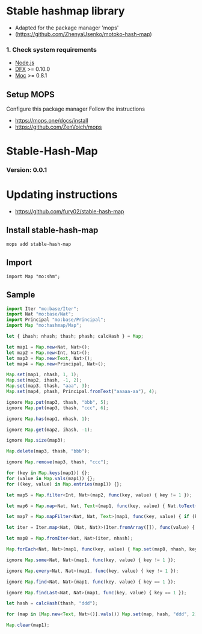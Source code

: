 # Stable hashmap library
- Adapted for the package manager 'mops'
- (https://github.com/ZhenyaUsenko/motoko-hash-map)

### 1. Check system requirements
- [Node.js](https://nodejs.org/)
- [DFX](https://internetcomputer.org/docs/current/developer-docs/quickstart/local-quickstart) >= 0.10.0
- [Moc](https://github.com/dfinity/motoko/releases) >= 0.8.1

## Setup MOPS
Configure this package manager
Follow the instructions
- https://mops.one/docs/install
- https://github.com/ZenVoich/mops

# Stable-Hash-Map
### Version: 0.0.1

# Updating instructions
- https://github.com/fury02/stable-hash-map

## Install stable-hash-map
```
mops add stable-hash-map
```

## Import
```motoko
import Map "mo:shm";
```

## Sample
```ts
import Iter "mo:base/Iter";
import Nat "mo:base/Nat";
import Principal "mo:base/Principal";
import Map "mo:hashmap/Map";

let { ihash; nhash; thash; phash; calcHash } = Map;

let map1 = Map.new<Nat, Nat>();
let map2 = Map.new<Int, Nat>();
let map3 = Map.new<Text, Nat>();
let map4 = Map.new<Principal, Nat>();

Map.set(map1, nhash, 1, 1);
Map.set(map2, ihash, -1, 2);
Map.set(map3, thash, "aaa", 3);
Map.set(map4, phash, Principal.fromText("aaaaa-aa"), 4);

ignore Map.put(map3, thash, "bbb", 5);
ignore Map.put(map3, thash, "ccc", 6);

ignore Map.has(map1, nhash, 1);

ignore Map.get(map2, ihash, -1);

ignore Map.size(map3);

Map.delete(map3, thash, "bbb");

ignore Map.remove(map3, thash, "ccc");

for (key in Map.keys(map1)) {};
for (value in Map.vals(map1)) {};
for ((key, value) in Map.entries(map1)) {};

let map5 = Map.filter<Int, Nat>(map2, func(key, value) { key != 1 });

let map6 = Map.map<Nat, Nat, Text>(map1, func(key, value) { Nat.toText(value) });

let map7 = Map.mapFilter<Nat, Nat, Text>(map1, func(key, value) { if (key != 1) ?Nat.toText(value) else null });

let iter = Iter.map<Nat, (Nat, Nat)>(Iter.fromArray([]), func(value) { (value, value) });

let map8 = Map.fromIter<Nat, Nat>(iter, nhash);

Map.forEach<Nat, Nat>(map1, func(key, value) { Map.set(map8, nhash, key, value) });

ignore Map.some<Nat, Nat>(map1, func(key, value) { key != 1 });

ignore Map.every<Nat, Nat>(map1, func(key, value) { key != 1 });

ignore Map.find<Nat, Nat>(map1, func(key, value) { key == 1 });

ignore Map.findLast<Nat, Nat>(map1, func(key, value) { key == 1 });

let hash = calcHash(thash, "ddd");

for (map in [Map.new<Text, Nat>()].vals()) Map.set(map, hash, "ddd", 2);

Map.clear(map1);
```
